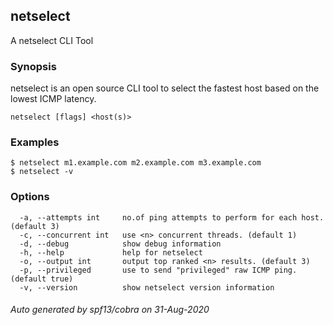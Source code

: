 ## netselect

A netselect CLI Tool

### Synopsis

netselect is an open source CLI tool to select the fastest host based on the lowest ICMP latency.

```
netselect [flags] <host(s)>
```

### Examples

```
$ netselect m1.example.com m2.example.com m3.example.com
$ netselect -v

```

### Options

```
  -a, --attempts int     no.of ping attempts to perform for each host. (default 3)
  -c, --concurrent int   use <n> concurrent threads. (default 1)
  -d, --debug            show debug information
  -h, --help             help for netselect
  -o, --output int       output top ranked <n> results. (default 3)
  -p, --privileged       use to send "privileged" raw ICMP ping. (default true)
  -v, --version          show netselect version information
```

###### Auto generated by spf13/cobra on 31-Aug-2020
